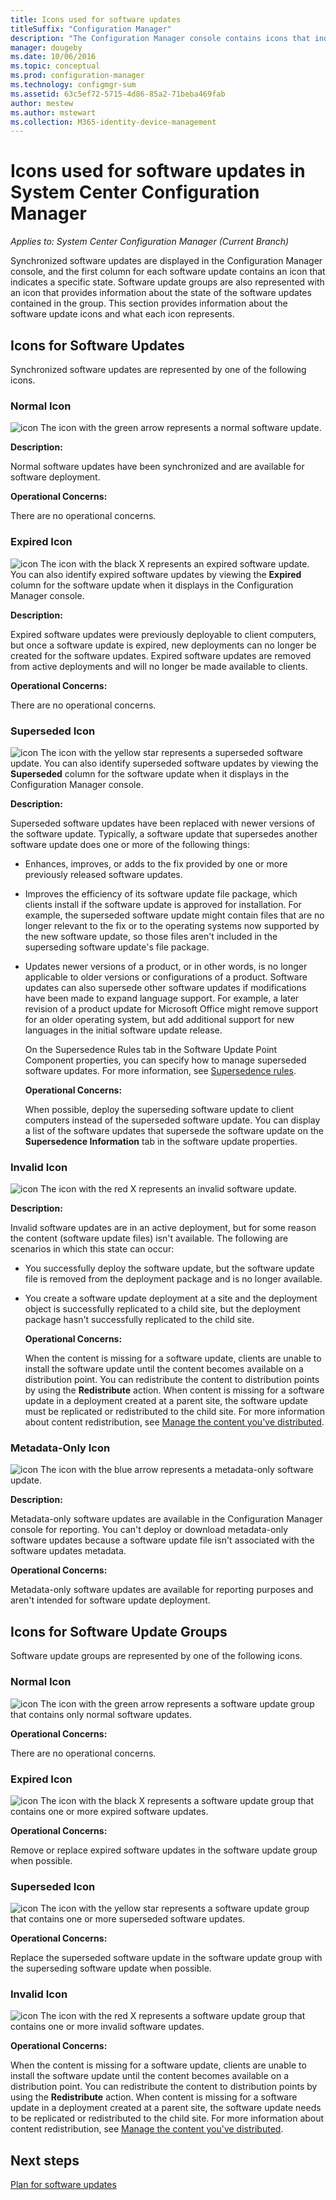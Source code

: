 ```yaml
---
title: Icons used for software updates
titleSuffix: "Configuration Manager"
description: "The Configuration Manager console contains icons that indicate a state for the synchronized update or software update group."
manager: dougeby
ms.date: 10/06/2016
ms.topic: conceptual
ms.prod: configuration-manager
ms.technology: configmgr-sum
ms.assetid: 63c5ef72-5715-4d86-85a2-71beba469fab
author: mestew
ms.author: mstewart
ms.collection: M365-identity-device-management
---
```

# Icons used for software updates in System Center Configuration Manager

*Applies to: System Center Configuration Manager (Current Branch)*

Synchronized software updates are displayed in the Configuration Manager console, and the first column for each software update contains an icon that indicates a specific state. Software update groups are also represented with an icon that provides information about the state of the software updates contained in the group. This section provides information about the software update icons and what each icon represents.  

## Icons for Software Updates  
 Synchronized software updates are represented by one of the following icons.  

### Normal Icon  
 ![icon](../media/Normal.jpg "Normal icon") The icon with the green arrow represents a normal software update.  

 **Description:**  

 Normal software updates have been synchronized and are available for software deployment.  

 **Operational Concerns:**  

 There are no operational concerns.  

### Expired Icon  
 ![icon](../media/Expired.jpg "Expired icon") The icon with the black X represents an expired software update. You can also identify expired software updates by viewing the **Expired** column for the software update when it displays in the Configuration Manager console.  

 **Description:**  

 Expired software updates were previously deployable to client computers, but once a software update is expired, new deployments can no longer be created for the software updates. Expired software updates are removed from active deployments and will no longer be made available to clients.  

 **Operational Concerns:**  

 There are no operational concerns.

### Superseded Icon  
 ![icon](../media/Superseded.jpg "Superseded icon") The icon with the yellow star represents a superseded software update. You can also identify superseded software updates by viewing the **Superseded** column for the software update when it displays in the Configuration Manager console.  

 **Description:**  

 Superseded software updates have been replaced with newer versions of the software update. Typically, a software update that supersedes another software update does one or more of the following things:  

- Enhances, improves, or adds to the fix provided by one or more previously released software updates.  

- Improves the efficiency of its software update file package, which clients install if the software update is approved for installation. For example, the superseded software update might contain files that are no longer relevant to the fix or to the operating systems now supported by the new software update, so those files aren't included in the superseding software update's file package.  

- Updates newer versions of a product, or in other words, is no longer applicable to older versions or configurations of a product. Software updates can also supersede other software updates if modifications have been made to expand language support. For example, a later revision of a product update for Microsoft Office might remove support for an older operating system, but add additional support for new languages in the initial software update release.  

  On the Supersedence Rules tab in the Software Update Point Component properties, you can specify how to manage superseded software updates. For more information, see [Supersedence rules](../plan-design/plan-for-software-updates.md#BKMK_SupersedenceRules).  

  **Operational Concerns:**  

  When possible, deploy the superseding software update to client computers instead of the superseded software update. You can display a list of the software updates that supersede the software update on the **Supersedence Information** tab in the software update properties.  

### Invalid Icon  
 ![icon](../media/Invalid.jpg "Invalid icon") The icon with the red X represents an invalid software update.  

 **Description:**  

 Invalid software updates are in an active deployment, but for some reason the content (software update files) isn't available. The following are scenarios in which this state can occur:  

- You successfully deploy the software update, but the software update file is removed from the deployment package and is no longer available.  

- You create a software update deployment at a site and the deployment object is successfully replicated to a child site, but the deployment package hasn't successfully replicated to the child site.  

  **Operational Concerns:**  

  When the content is missing for a software update, clients are unable to install the software update until the content becomes available on a distribution point. You can redistribute the content to distribution points by using the **Redistribute** action. When content is missing for a software update in a deployment created at a parent site, the software update must be replicated or redistributed to the child site. For more information about content redistribution, see [Manage the content you've distributed](../../core/servers/deploy/configure/deploy-and-manage-content.md#bkmk_manage).  

### Metadata-Only Icon
 ![icon](../media/MetadataOnly.png "Metadata-only icon") The icon with the blue arrow represents a metadata-only software update.

 **Description:**  

 Metadata-only software updates are available in the Configuration Manager console for reporting. You can't deploy or download metadata-only software updates because a software update file isn't associated with the software updates metadata.  

 **Operational Concerns:**  

 Metadata-only software updates are available for reporting purposes and aren't intended for software update deployment.  

## Icons for Software Update Groups  
 Software update groups are represented by one of the following icons.  

### Normal Icon  
 ![icon](../media/Normal.jpg "Normal icon") The icon with the green arrow represents a software update group that contains only normal software updates.  

 **Operational Concerns:**  

 There are no operational concerns.  

### Expired Icon  
 ![icon](../media/Expired.jpg "Expired icon") The icon with the black X represents a software update group that contains one or more expired software updates.  

 **Operational Concerns:**  

 Remove or replace expired software updates in the software update group when possible.  

### Superseded Icon  
 ![icon](../media/Superseded.jpg "Superseded icon") The icon with the yellow star represents a software update group that contains one or more superseded software updates.  

 **Operational Concerns:**  

 Replace the superseded software update in the software update group with the superseding software update when possible.  

### Invalid Icon  
 ![icon](../media/Invalid.jpg "Invalid icon") The icon with the red X represents a software update group that contains one or more invalid software updates.  

 **Operational Concerns:**  

 When the content is missing for a software update, clients are unable to install the software update until the content becomes available on a distribution point. You can redistribute the content to distribution points by using the **Redistribute** action. When content is missing for a software update in a deployment created at a parent site, the software update needs to be replicated or redistributed to the child site. For more information about content redistribution, see [Manage the content you've distributed](../../core/servers/deploy/configure/deploy-and-manage-content.md#bkmk_manage).  


## Next steps 

[Plan for software updates](/sccm/sum/plan-design/plan-for-software-updates)